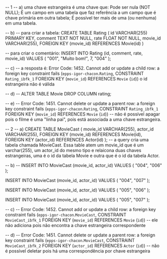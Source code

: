 -- 1
-- a)
uma chave estrangeira é uma chave que:
Pode ser nula (NOT NULL);
É um campo em uma tabela que faz referência a um campo que é chave primária em outra tabela;
É possível ter mais de uma (ou nenhuma) em uma tabela.

-- b)
-- para criar a tabela:
CREATE TABLE Rating (
		id VARCHAR(255) PRIMARY KEY,
    comment TEXT NOT NULL,
		rate FLOAT NOT NULL,
    movie_id VARCHAR(255),
    FOREIGN KEY (movie_id) REFERENCES Movie(id)
)

-- para criar o comentário:
INSERT INTO Rating (id, comment, rate, movie_id) 
VALUES (
		"001",
    "Muito bom!",
    7,
		"004"
);

-- c)
-- a resposta é:
Error Code: 1452. Cannot add or update a child row: a foreign key constraint fails (`epps-igor-chacon`.`Rating`, CONSTRAINT `Rating_ibfk_1` FOREIGN KEY (`movie_id`) REFERENCES `Movie` (`id`))
o id estrangeira não é válida

-- d) 
-- ALTER TABLE Movie DROP COLUMN rating;

-- e)
-- Error Code: 1451. Cannot delete or update a parent row: a foreign key constraint fails (`epps-igor-chacon`.`Rating`, CONSTRAINT `Rating_ibfk_1` FOREIGN KEY (`movie_id`) REFERENCES `Movie` (`id`))
-- não é possível apagar pois o filme é uma "linha pai", pois está associada a uma chave estrangeira. 

-- 2
-- a)
CREATE TABLE MovieCast (
		movie_id VARCHAR(255),
		actor_id VARCHAR(255),
    FOREIGN KEY (movie_id) REFERENCES Movie(id),
    FOREIGN KEY (actor_id) REFERENCES Actor(id)
);
-- a query cria uma tabela chamada MovieCast. Essa table atem um movie_id que é um varchar(255), um actor_id do mesmo tipo e relaicona duas chaves estrangeiras, uma é o id da tabela Movie e outra que é o id da tabela Actor.

-- b)
-- INSERT INTO MovieCast (movie_id, actor_id) 
VALUES (
		"004",
        "006"
);

INSERT INTO MovieCast (movie_id, actor_id) 
VALUES (
		"004",
        "007"
);

INSERT INTO MovieCast (movie_id, actor_id) 
VALUES (
		"005",
        "006"
);

INSERT INTO MovieCast (movie_id, actor_id) 
VALUES (
		"005",
        "007"
);

-- c)
-- Error Code: 1452. Cannot add or update a child row: a foreign key constraint fails (`epps-igor-chacon`.`MovieCast`, CONSTRAINT `MovieCast_ibfk_1` FOREIGN KEY (`movie_id`) REFERENCES `Movie` (`id`))
-- ele não adiciona pois não encontra a chave estrangeira correspondente

-- d)
-- Error Code: 1451. Cannot delete or update a parent row: a foreign key constraint fails (`epps-igor-chacon`.`MovieCast`, CONSTRAINT `MovieCast_ibfk_2` FOREIGN KEY (`actor_id`) REFERENCES `Actor` (`id`))
-- não é possível deletar pois há uma correspondência por chave estrangeira

